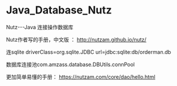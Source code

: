 # Java_Database_Nutz
 Nutz---Java 连接操作数据库
 
 
 Nutz作者写的手册，中文版 ： http://nutzam.github.io/nutz/
 
连sqlite
driverClass=org.sqlite.JDBC
url=jdbc:sqlite:db/orderman.db


数据库连接池com.amzass.database.DBUtils.connPool

更加简单易懂的手册：
https://nutzam.com/core/dao/hello.html

